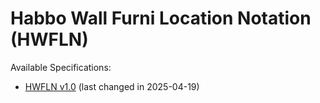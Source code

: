 # **Habbo Wall Furni Location Notation (HWFLN)**

Available Specifications:

- [HWFLN v1.0](./spec/HWFLN-v1_0.md) (last changed in 2025-04-19)
